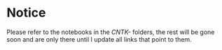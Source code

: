 # Notice

Please refer to the notebooks in the *CNTK-* folders, the rest will be gone soon and are only there until I update all links that point to them.

